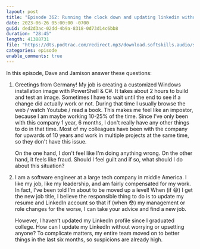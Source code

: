```yaml
---
layout: post
title: "Episode 362: Running the clock down and updating linkedin without freaking people out"
date: 2023-06-26 05:00:00 -0700
guid: ded2d3ac-02dd-4b9a-8318-0d73d14c6bb8
duration: "28:45"
length: 41388731
file: "https://dts.podtrac.com/redirect.mp3/download.softskills.audio/sse-362.mp3"
categories: episode
enable_comments: true
---
```


In this episode, Dave and Jamison answer these questions:

1. Greetings from Germany! My job is creating a customized Windows installation image with PowerShell & C#.  It takes about 2 hours to build and test an image. Sometimes I have to wait until the end to see if a change did actually work or not. During that time I usually browse the web / watch Youtube / read a book. This makes me feel like an impostor, because I am maybe working 10-25% of the time. Since I’ve only been with this company 1 year, 6 months, I don't really have any other things to do in that time. Most of my colleagues have been with the company for upwards of 10 years and work in multiple projects at the same time, so they don't have this issue.
   
   On the one hand, I don't feel like I'm doing anything wrong. On the other hand, it feels like fraud. Should I feel guilt and if so, what should I do about this situation?

2. I am a software engineer at a large tech company in middle America. I like my job, like my leadership, and am fairly compensated for my work. In fact, I’ve been told I’m about to be moved up a level! When (if 😅) I get the new job title, I believe the responsible thing to do is to update my resume and LinkedIn account so that if (when 😳) my management or role changes for the worse, I can take your advice and find a new job.
   
   However, I haven’t updated my LinkedIn profile since I graduated college. How can I update my LinkedIn without worrying or upsetting anyone? To complicate matters, my entire team moved on to better things in the last six months, so suspicions are already high.
